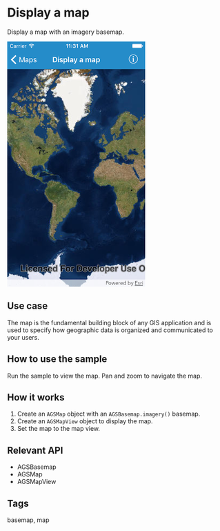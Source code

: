 # Display a map

Display a map with an imagery basemap.

![Image of display map](display-map.png)

## Use case

The map is the fundamental building block of any GIS application and is used to specify how geographic data is organized and communicated to your users.

## How to use the sample

Run the sample to view the map. Pan and zoom to navigate the map.

## How it works

1. Create an `AGSMap` object with an `AGSBasemap.imagery()` basemap.
2. Create an `AGSMapView` object to display the map.
3. Set the map to the map view.

## Relevant API

* AGSBasemap
* AGSMap
* AGSMapView

## Tags

basemap, map
